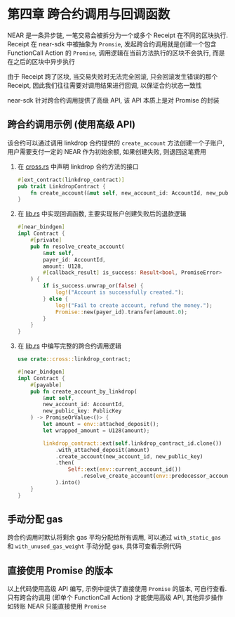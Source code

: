 # 第四章 跨合约调用与回调函数
NEAR 是一条异步链, 一笔交易会被拆分为一个或多个 Receipt 在不同的区块执行.
Receipt 在 near-sdk 中被抽象为 `Promsie`, 发起跨合约调用就是创建一个包含 FunctionCall Action 的 `Promise`, 调用逻辑在当前方法执行的区块不会执行, 而是在之后的区块中异步执行

由于 Receipt 跨了区块, 当交易失败时无法完全回滚, 只会回滚发生错误的那个 Receipt, 因此我们往往需要对调用结果进行回调, 以保证合约状态一致性

near-sdk 针对跨合约调用提供了高级 API, 该 API 本质上是对 Promise 的封装

## 跨合约调用示例 (使用高级 API)
该合约可以通过调用 linkdrop 合约提供的 `create_account` 方法创建一个子账户, 用户需要支付一定的 NEAR 作为初始余额, 如果创建失败, 则退回这笔费用

1. 在 [cross.rs](./src/cross.rs) 中声明 linkdrop 合约方法的接口
   ```rust
   #[ext_contract(linkdrop_contract)]
   pub trait LinkdropContract {
       fn create_account(&mut self, new_account_id: AccountId, new_public_key: PublicKey) -> PromiseOrValue<bool>;
   }
   ```
2. 在 [lib.rs](./src/lib.rs) 中实现回调函数, 主要实现账户创建失败后的退款逻辑
   ```rust
   #[near_bindgen]
   impl Contract {
       #[private]
       pub fn resolve_create_account(
           &mut self,
           payer_id: AccountId,
           amount: U128,
           #[callback_result] is_success: Result<bool, PromiseError>
       ) {
           if is_success.unwrap_or(false) {
               log!("Account is successfully created.");
           } else {
               log!("Fail to create account, refund the money.");
               Promise::new(payer_id).transfer(amount.0);
           }
       }
   }
   ```
3. 在 [lib.rs](./src/lib.rs) 中编写完整的跨合约调用逻辑
   ```rust
   use crate::cross::linkdrop_contract;
   ```
   
   ```rust
   #[near_bindgen]
   impl Contract {
       #[payable]
       pub fn create_account_by_linkdrop(
           &mut self,
           new_account_id: AccountId,
           new_public_key: PublicKey
       ) -> PromiseOrValue<()> {
           let amount = env::attached_deposit();
           let wrapped_amount = U128(amount);

           linkdrop_contract::ext(self.linkdrop_contract_id.clone())
               .with_attached_deposit(amount)
               .create_account(new_account_id, new_public_key)
               .then(
                   Self::ext(env::current_account_id())
                       .resolve_create_account(env::predecessor_account_id(), wrapped_amount)
               ).into()
       }
   }
   ```

## 手动分配 gas
跨合约调用时默认将剩余 gas 平均分配给所有调用, 可以通过 `with_static_gas` 和 `with_unused_gas_weight` 手动分配 gas, 具体可查看示例代码

## 直接使用 Promise 的版本
以上代码使用高级 API 编写, 示例中提供了直接使用 `Promise` 的版本, 可自行查看.
只有跨合约调用 (即单个 FunctionCall Action) 才能使用高级 API, 其他异步操作如转账 NEAR 只能直接使用 `Promise`

